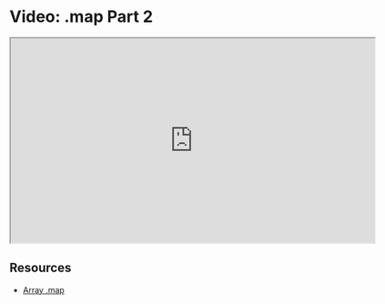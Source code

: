 # Video: .map Part 2

<iframe src="https://player.vimeo.com/video/638061346?title=0&byline=0&portrait=0" width="640" height="360" allowfullscreen="allowfullscreen" allow="autoplay; fullscreen; picture-in-picture"></iframe>

## Resources

- [Array .map](https://developer.mozilla.org/en-US/docs/Web/JavaScript/Reference/Global_Objects/Array/map)
